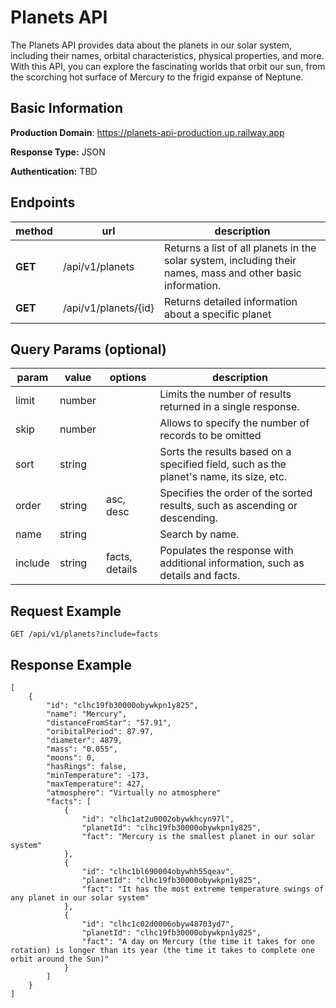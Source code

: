 # Planets API

The Planets API provides data about the planets in our solar system, including their names, orbital characteristics, physical properties, and more. With this API, you can explore the fascinating worlds that orbit our sun, from the scorching hot surface of Mercury to the frigid expanse of Neptune.

## Basic Information
**Production Domain**:  https://planets-api-production.up.railway.app

**Response Type:** JSON

**Authentication:** TBD

## Endpoints
| method | url| description  |
|--|--|--|
| **GET** | /api/v1/planets | Returns a list of all planets in the solar system, including their names, mass and other basic information. |
| **GET** | /api/v1/planets/{id} | Returns detailed information about a specific planet |

## Query Params (optional)

| param | value | options | description |
|--|--|--|--|
| limit  | number | | Limits the number of results returned in a single response. |
| skip | number || Allows to specify the number of records to be omitted  |
| sort | string || Sorts the results based on a specified field, such as the planet's name, its size, etc. ||
| order | string |asc, desc| Specifies the order of the sorted results, such as ascending or descending. |
| name  | string || Search by name. |
| include | string |facts, details| Populates the response with additional information, such as details and facts. |

## Request Example

    GET /api/v1/planets?include=facts

## Response Example
```
[
	{
		"id": "clhc19fb30000obywkpn1y825",
		"name": "Mercury",
		"distanceFromStar": "57.91",
		"oribitalPeriod": 87.97,
		"diameter": 4879,
		"mass": "0.055",
		"moons": 0,
		"hasRings": false,
		"minTemperature": -173,
		"maxTemperature": 427,
		"atmosphere": "Virtually no atmosphere"
		"facts": [
			{
				"id": "clhc1at2u0002obywkhcyn97l",
				"planetId": "clhc19fb30000obywkpn1y825",
				"fact": "Mercury is the smallest planet in our solar system"
			},
			{
				"id": "clhc1bl690004obywhh55qeav",
				"planetId": "clhc19fb30000obywkpn1y825",
				"fact": "It has the most extreme temperature swings of any planet in our solar system"
			},
			{
				"id": "clhc1c02d0006obyw48703yd7",
				"planetId": "clhc19fb30000obywkpn1y825",
				"fact": "A day on Mercury (the time it takes for one rotation) is longer than its year (the time it takes to complete one orbit around the Sun)"
			}
		]
	}
]
```
